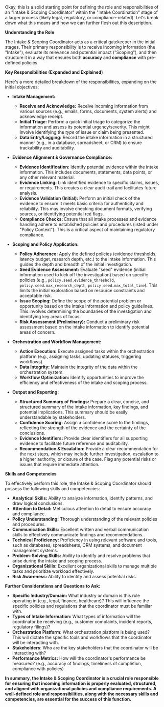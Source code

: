 Okay, this is a solid starting point for defining the role and responsibilities of an "Intake & Scoping Coordinator" within the "Intake Coordination" stage of a larger process (likely legal, regulatory, or compliance-related). Let's break down what this means and how we can further flesh out this description.

**Understanding the Role**

The Intake & Scoping Coordinator acts as a critical gatekeeper in the initial stages. Their primary responsibility is to receive incoming information (the "Intake"), evaluate its relevance and potential impact ("Scoping"), and then structure it in a way that ensures both **accuracy** and **compliance** with pre-defined policies.

**Key Responsibilities (Expanded and Explained)**

Here's a more detailed breakdown of the responsibilities, expanding on the initial objectives:

*   **Intake Management:**
    *   **Receive and Acknowledge:**  Receive incoming information from various sources (e.g., emails, forms, documents, system alerts) and acknowledge receipt.
    *   **Initial Triage:** Perform a quick initial triage to categorize the information and assess its potential urgency/severity.  This might involve identifying the *type* of issue or claim being presented.
    *   **Data Entry/Logging:** Record the intake information in a structured manner (e.g., in a database, spreadsheet, or CRM) to ensure trackability and auditability.

*   **Evidence Alignment & Governance Compliance:**
    *   **Evidence Identification:** Identify potential evidence within the intake information.  This includes documents, statements, data points, or any other relevant material.
    *   **Evidence Linking:** Link identified evidence to specific claims, issues, or requirements.  This creates a clear audit trail and facilitates future analysis.
    *   **Evidence Validation (Initial):** Perform an initial check of the evidence to ensure it meets basic criteria for authenticity and reliability. This may involve checking document formats, verifying sources, or identifying potential red flags.
    *   **Compliance Checks:** Ensure that all intake processes and evidence handling adhere to established policies and procedures (listed under "Policy Context").  This is a critical aspect of maintaining regulatory compliance.

*   **Scoping and Policy Application:**
    *   **Policy Adherence:**  Apply the defined policies (evidence thresholds, latency budget, research depth, etc.) to the intake information.  This guides the depth and breadth of the initial investigation.
    *   **Seed Evidence Assessment:** Evaluate "seed" evidence (initial information used to kick off the investigation) based on specific policies (e.g., `policy.seed.evidence_threshold`, `policy.seed.max_research_depth`, `policy.seed.max_total_time`). This limits the initial exploration based on resource constraints and acceptable risk.
    *   **Issue Scoping:** Define the scope of the potential problem or opportunity based on the intake information and policy guidelines.  This involves determining the boundaries of the investigation and identifying key areas of focus.
    *   **Risk Assessment (Preliminary):** Conduct a preliminary risk assessment based on the intake information to identify potential areas of concern.

*   **Orchestration and Workflow Management:**
    *   **Action Execution:** Execute assigned tasks within the orchestration platform (e.g., assigning tasks, updating statuses, triggering workflows).
    *   **Data Integrity:**  Maintain the integrity of the data within the orchestration system.
    *   **Workflow Optimization:** Identify opportunities to improve the efficiency and effectiveness of the intake and scoping process.

*   **Output and Reporting:**
    *   **Structured Summary of Findings:**  Prepare a clear, concise, and structured summary of the intake information, key findings, and potential implications. This summary should be easily understandable by stakeholders.
    *   **Confidence Scoring:** Assign a confidence score to the findings, reflecting the strength of the evidence and the certainty of the conclusions.
    *   **Evidence Identifiers:**  Provide clear identifiers for all supporting evidence to facilitate future reference and auditability.
    *   **Recommendation & Escalation:** Provide a clear recommendation for the next steps, which may include further investigation, escalation to a higher authority, or closure of the case. Flag any potential risks or issues that require immediate attention.

**Skills and Competencies**

To effectively perform this role, the Intake & Scoping Coordinator should possess the following skills and competencies:

*   **Analytical Skills:**  Ability to analyze information, identify patterns, and draw logical conclusions.
*   **Attention to Detail:**  Meticulous attention to detail to ensure accuracy and compliance.
*   **Policy Understanding:**  Thorough understanding of the relevant policies and procedures.
*   **Communication Skills:**  Excellent written and verbal communication skills to effectively communicate findings and recommendations.
*   **Technical Proficiency:**  Proficiency in using relevant software and tools, such as databases, spreadsheets, CRM systems, and document management systems.
*   **Problem-Solving Skills:**  Ability to identify and resolve problems that arise during the intake and scoping process.
*   **Organizational Skills:**  Excellent organizational skills to manage multiple tasks and prioritize workload effectively.
*   **Risk Awareness:**  Ability to identify and assess potential risks.

**Further Considerations and Questions to Ask:**

*   **Specific Industry/Domain:**  What industry or domain is this role operating in (e.g., legal, finance, healthcare)? This will influence the specific policies and regulations that the coordinator must be familiar with.
*   **Types of Intake Information:**  What types of information will the coordinator be receiving (e.g., customer complaints, incident reports, regulatory filings)?
*   **Orchestration Platform:**  What orchestration platform is being used?  This will dictate the specific tools and workflows that the coordinator will be interacting with.
*   **Stakeholders:**  Who are the key stakeholders that the coordinator will be interacting with?
*   **Performance Metrics:** How will the coordinator's performance be measured?  (e.g., accuracy of findings, timeliness of completion, compliance with policies)

**In summary, the Intake & Scoping Coordinator is a crucial role responsible for ensuring that incoming information is properly evaluated, structured, and aligned with organizational policies and compliance requirements.  A well-defined role and responsibilities, along with the necessary skills and competencies, are essential for the success of this function.**